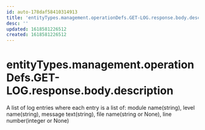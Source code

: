 ```yaml
---
id: auto-178daf58410314913
title: 'entityTypes.management.operationDefs.GET-LOG.response.body.description'
desc: ''
updated: 1618581226512
created: 1618581226512
---
```

# entityTypes.management.operationDefs.GET-LOG.response.body.description

A list of log entries where each entry is a list of: module name(string), level name(string), message text(string), file name(string or None), line number(integer or None)